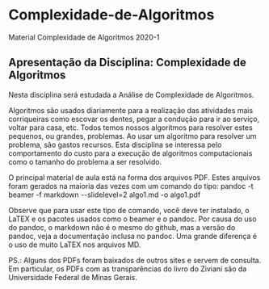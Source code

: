 # Complexidade-de-Algoritmos
Material Complexidade de Algoritmos 2020-1

## Apresentação da Disciplina: Complexidade de Algoritmos

Nesta disciplina será estudada a Análise de Complexidade de Algoritmos.

Algoritmos são usados diariamente para a realização das atividades mais corriqueiras como escovar os dentes,
pegar a condução para ir ao serviço, voltar para casa, etc. Todos temos nossos algoritmos para resolver estes
pequenos, ou grandes, problemas. Ao usar um algoritmo para resolver um problema, são gastos recursos.
Esta disciplina se interessa pelo comportamento do custo para a execução de algoritmos computacionais como o
tamanho do problema a ser resolvido.

O principal material de aula está na forma dos arquivos PDF. Estes arquivos foram gerados na maioria das vezes 
com um comando do tipo:
    pandoc -t beamer -f markdown --slidelevel=2 algo1.md -o algo1.pdf

Observe que para usar este tipo de comando, você deve ter instalado, o LaTEX e os pacotes usados como o beamer e
o pandoc. Por causa do uso do pandoc, o markdown não é o mesmo do github, mas a versão do pandoc, veja a documentação
inclusa no pandoc. Uma grande diferença é o uso de muito LaTEX nos arquivos MD.

PS.: Alguns dos PDFs foram baixados de outros sites e servem de consulta. Em particular, os PDFs com as transparências
do livro do Ziviani são da Universidade Federal de Minas Gerais.
